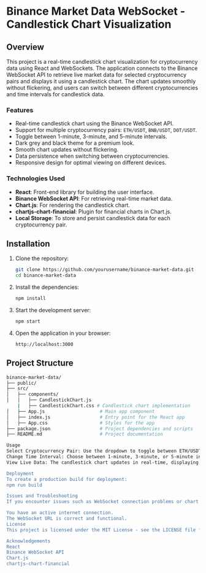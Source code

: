 # Binance Market Data WebSocket - Candlestick Chart Visualization

## Overview

This project is a real-time candlestick chart visualization for cryptocurrency data using React and WebSockets. The application connects to the Binance WebSocket API to retrieve live market data for selected cryptocurrency pairs and displays it using a candlestick chart. The chart updates smoothly without flickering, and users can switch between different cryptocurrencies and time intervals for candlestick data.

### Features

- Real-time candlestick chart using the Binance WebSocket API.
- Support for multiple cryptocurrency pairs: `ETH/USDT`, `BNB/USDT`, `DOT/USDT`.
- Toggle between 1-minute, 3-minute, and 5-minute intervals.
- Dark grey and black theme for a premium look.
- Smooth chart updates without flickering.
- Data persistence when switching between cryptocurrencies.
- Responsive design for optimal viewing on different devices.

### Technologies Used

- **React**: Front-end library for building the user interface.
- **Binance WebSocket API**: For retrieving real-time market data.
- **Chart.js**: For rendering the candlestick chart.
- **chartjs-chart-financial**: Plugin for financial charts in Chart.js.
- **Local Storage**: To store and persist candlestick data for each cryptocurrency pair.

## Installation

1. Clone the repository:

    ```bash
    git clone https://github.com/yourusername/binance-market-data.git
    cd binance-market-data
    ```

2. Install the dependencies:

    ```bash
    npm install
    ```

3. Start the development server:

    ```bash
    npm start
    ```

4. Open the application in your browser:

    ```
    http://localhost:3000
    ```

## Project Structure

```bash
binance-market-data/
├── public/
├── src/
│   ├── components/
│   │   ├── CandlestickChart.js
    |   ├── CandlestickChart.css # Candlestick chart implementation
│   ├── App.js                    # Main app component
│   ├── index.js                  # Entry point for the React app
│   ├── App.css                   # Styles for the app
├── package.json                  # Project dependencies and scripts
├── README.md                     # Project documentation

Usage
Select Cryptocurrency Pair: Use the dropdown to toggle between ETH/USDT, BNB/USDT, and DOT/USDT.
Change Time Interval: Choose between 1-minute, 3-minute, or 5-minute intervals for the candlestick data.
View Live Data: The candlestick chart updates in real-time, displaying the selected cryptocurrency's market data.

Deployment
To create a production build for deployment:
npm run build

Issues and Troubleshooting
If you encounter issues such as WebSocket connection problems or chart rendering issues, please check the browser console for more details. Make sure that:

You have an active internet connection.
The WebSocket URL is correct and functional.
License
This project is licensed under the MIT License - see the LICENSE file for details.

Acknowledgements
React
Binance WebSocket API
Chart.js
chartjs-chart-financial
